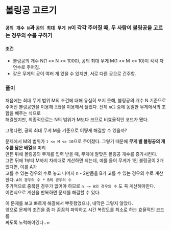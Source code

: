 # 볼링공 고르기
### ```공의 개수 N```과 ```공의 최대 무게 M```이 각각 주어질 때, 두 사람이 볼링공을 고르는 경우의 수를 구하기
#### 조건
- 볼링공의 개수 N(1 <= N <= 1000), 공의 최대 무게 M(1 <= M <= 10)이 각각 자연수로 주어짐.
- 같은 무게의 공이 여러 개 있을 수 있지만, 서로 다른 공으로 간주함.
### 풀이
처음에는 최대 무게 범위 M의 조건에 대해 유심히 보지 못해, 볼링공의 개수 N 기준으로  
주어진 볼링공만을 이용해 ```조합```을 이용해서 풀었다. 전체 ```nC2``` 중에 동일한 무게에서의 조합을 빼주는 식으로  
해결했지만, 최종적으로는 N의 범위가 M보다 크므로 비효율적인 코드가 됐다.  

그렇다면, 공의 최대 무게 M을 기준으로 어떻게 해결할 수 있을까?  

문제에서 M의 범위가 ```1 <= M <= 10```으로 주어졌다. 그렇기 때문에 **무게 별 볼링공의 개수를 담은 배열**을 미리  
만든 뒤에 볼링공의 무게를 입력 받을 때, 무게에 알맞은 볼링공 개수를 증가시킨다.  
그런 뒤에 1부터 M까지 차례대로 계산하면 되는데, 예를 들어 무게가 1인 볼링공이 2개 있다면, 이를 A가  
고를 수 있는 경우의 수로 놓고 나머지 n - 2만큼을 B가 고를 수 있는 경우의 수로 계산한다.  ```A의 경우의 수 * B의 경우의 수```  
추가적으로 중복된 경우가 없어야 하므로 ```n -= A의 경우의 수``` 도 꼭 계산해야한다.  
이런식으로 계산을 반복하면 문제를 해결할 수 있다.

이 문제를 보고 빠르게 해결해서 뿌듯했었으나, 내막은 그렇지 않았다.  
앞으로 문제의 조건을 좀 더 꼼꼼히 파악하고 시간 복잡도를 최소로 하는 효율적인 코드를  
짜도록 노력해야겠다..ㅠ